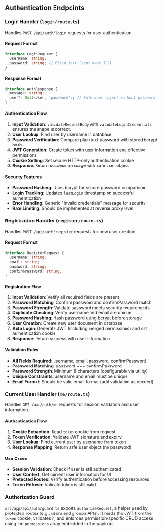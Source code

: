 ## Authentication Endpoints

### Login Handler (`login/route.ts`)

Handles `POST /api/auth/login` requests for user authentication.

#### Request Format
```typescript
interface LoginRequest {
  username: string;
  password: string; // Plain text (sent over TLS)
}
```

#### Response Format
```typescript
interface AuthResponse {
  message: string;
  user?: Omit<User, 'password'>; // Safe user object without password
}
```

#### Authentication Flow

1. **Input Validation**: `validateRequestBody` with `validateLoginCredentials` ensures the shape is correct.
2. **User Lookup**: Find user by username in database
3. **Password Verification**: Compare plain text password with stored bcrypt hash
4. **JWT Generation**: Create token with user information and effective permissions
5. **Cookie Setting**: Set secure HTTP-only authentication cookie
6. **Response**: Return success message with safe user object

#### Security Features

- **Password Hashing**: Uses bcrypt for secure password comparison
- **Login Tracking**: Updates `lastLogin` timestamp on successful authentication
- **Error Handling**: Generic "Invalid credentials" message for security
- **Rate Limiting**: Should be implemented at reverse proxy level

### Registration Handler (`register/route.ts`)

Handles `POST /api/auth/register` requests for new user creation.

#### Request Format
```typescript
interface RegisterRequest {
  username: string;
  email: string;
  password: string;
  confirmPassword: string;
}
```

#### Registration Flow

1. **Input Validation**: Verify all required fields are present
2. **Password Matching**: Confirm password and confirmPassword match
3. **Password Strength**: Validate password meets security requirements
4. **Duplicate Checking**: Verify username and email are unique
5. **Password Hashing**: Hash password using bcrypt before storage
6. **User Creation**: Create new user document in database
7. **Auto Login**: Generate JWT (including merged permissions) and set authentication cookie
8. **Response**: Return success with user information

#### Validation Rules

- **All Fields Required**: username, email, password, confirmPassword
- **Password Matching**: password === confirmPassword
- **Password Strength**: Minimum 8 characters (configurable via utility)
- **Unique Constraints**: username and email must be unique
- **Email Format**: Should be valid email format (add validation as needed)

### Current User Handler (`me/route.ts`)

Handles `GET /api/auth/me` requests for session validation and user information.

#### Authentication Flow

1. **Cookie Extraction**: Read `token` cookie from request
2. **Token Verification**: Validate JWT signature and expiry
3. **User Lookup**: Find current user by username from token
4. **Response Mapping**: Return safe user object (no password)

#### Use Cases

- **Session Validation**: Check if user is still authenticated
- **User Context**: Get current user information for UI
- **Protected Routes**: Verify authentication before accessing resources
- **Token Refresh**: Validate token is still valid

### Authorization Guard

`src/app/api/auth/guard.ts` exports `authorizeRequest`, a helper used by protected routes (e.g., users and groups APIs). It reads the JWT from the `token` cookie, validates it, and enforces permission-specific CRUD access using the `permissions` array embedded in the payload.